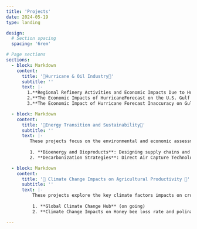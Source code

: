 ```yaml
---
title: 'Projects'
date: 2024-05-19
type: landing

design:
  # Section spacing
  spacing: '6rem'

# Page sections
sections:
  - block: Markdown
    content:
      title: '🚗Hurricane & Oil Industry🚗'
      subtitle: ''
      text: |-
        1.**Regional Refinery Activities and Economic Impacts Due to Hurricane’s Landfalls in the Gulf Coast Region**
        2.**The Economic Impacts of HurricaneForecast on the U.S. Gulf Coast Petroleum Refineries**
        3.**The Economic Impact of Hurricane Forecast Inaccuracy on Gulf Coast Petroleum Refineries**

  - block: Markdown
    content:
      title: '🔋Energy Transition and Sustainability🔋'
      subtitle: ''
      text: |-
         These projects focus on the environmental and economic assessment of emerging technologies on bioenergy:
      
         1. **Bioenergy and Bioproducts**: Designing supply chains and modeling the market response of low-carbon bioproducts entry.
         2. **Decarbonization Strategies**: Direct Air Capture Technologies (DAC) and Bioenergy with Carbon Capture and Storage (BECCS).

  - block: Markdown
    content:
      title: '🌱 Climate Change Impacts on Agricultural Productivity 🌱'
      subtitle: ''
      text: |-
          These projects explore the key climate factors impacts on crops & livestocks:
      
          1. **Global Climate Change Hub** (on going)
          2. **Climate Change Impacts on Honey bee loss rate and polination market**

---
```



